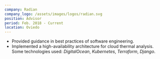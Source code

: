 ```yaml
---
company: Radian
company_logo: /assets/images/logos/radian.svg
position: Advisor
period: Feb. 2018 - Current
location: Oviedo
---
```


- Provided guidance in best practices of software engineering.
- Implemented a high-availability architecture for cloud thermal analysis. Some technologies used: _DigitalOcean_, _Kubernetes_, _Terraform_, _Django_.
